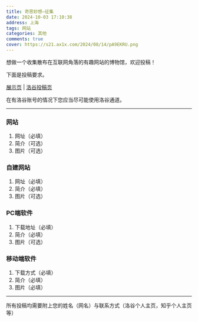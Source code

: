 ```yaml
---
title: 奇思妙想—征集
date: 2024-10-03 17:10:38
address: 上海
tags: 网站
categories: 其他
comments: true
cover: https://s21.ax1x.com/2024/08/14/pA9EKRU.png
---
```


想做一个收集散布在互联网角落的有趣网站的博物馆，欢迎投稿！

下面是投稿要求。

[展示页](https://chocolateater.github.io/Webstack/) | [洛谷投稿页](https://www.luogu.com/article/wuj5hnzw)

在有洛谷账号的情况下您应当尽可能使用洛谷通道。

-------

### 网站

1. 网址（必填）
2. 简介（可选）
3. 图片（可选）

### 自建网站

1. 网址（必填）
2. 简介（必填）
3. 图片（可选）

### PC端软件

1. 下载地址（必填）
2. 简介（必填）
3. 图片（可选）

### 移动端软件

1. 下载方式（必填）
2. 简介（必填）
3. 图片（必填）

-----

所有投稿均需要附上您的姓名（网名）与联系方式（洛谷个人主页，知乎个人主页等）
